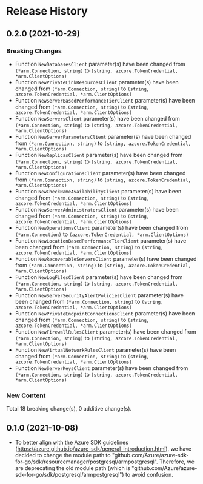 # Release History

## 0.2.0 (2021-10-29)
### Breaking Changes

- Function `NewDatabasesClient` parameter(s) have been changed from `(*arm.Connection, string)` to `(string, azcore.TokenCredential, *arm.ClientOptions)`
- Function `NewPrivateLinkResourcesClient` parameter(s) have been changed from `(*arm.Connection, string)` to `(string, azcore.TokenCredential, *arm.ClientOptions)`
- Function `NewServerBasedPerformanceTierClient` parameter(s) have been changed from `(*arm.Connection, string)` to `(string, azcore.TokenCredential, *arm.ClientOptions)`
- Function `NewServersClient` parameter(s) have been changed from `(*arm.Connection, string)` to `(string, azcore.TokenCredential, *arm.ClientOptions)`
- Function `NewServerParametersClient` parameter(s) have been changed from `(*arm.Connection, string)` to `(string, azcore.TokenCredential, *arm.ClientOptions)`
- Function `NewReplicasClient` parameter(s) have been changed from `(*arm.Connection, string)` to `(string, azcore.TokenCredential, *arm.ClientOptions)`
- Function `NewConfigurationsClient` parameter(s) have been changed from `(*arm.Connection, string)` to `(string, azcore.TokenCredential, *arm.ClientOptions)`
- Function `NewCheckNameAvailabilityClient` parameter(s) have been changed from `(*arm.Connection, string)` to `(string, azcore.TokenCredential, *arm.ClientOptions)`
- Function `NewServerAdministratorsClient` parameter(s) have been changed from `(*arm.Connection, string)` to `(string, azcore.TokenCredential, *arm.ClientOptions)`
- Function `NewOperationsClient` parameter(s) have been changed from `(*arm.Connection)` to `(azcore.TokenCredential, *arm.ClientOptions)`
- Function `NewLocationBasedPerformanceTierClient` parameter(s) have been changed from `(*arm.Connection, string)` to `(string, azcore.TokenCredential, *arm.ClientOptions)`
- Function `NewRecoverableServersClient` parameter(s) have been changed from `(*arm.Connection, string)` to `(string, azcore.TokenCredential, *arm.ClientOptions)`
- Function `NewLogFilesClient` parameter(s) have been changed from `(*arm.Connection, string)` to `(string, azcore.TokenCredential, *arm.ClientOptions)`
- Function `NewServerSecurityAlertPoliciesClient` parameter(s) have been changed from `(*arm.Connection, string)` to `(string, azcore.TokenCredential, *arm.ClientOptions)`
- Function `NewPrivateEndpointConnectionsClient` parameter(s) have been changed from `(*arm.Connection, string)` to `(string, azcore.TokenCredential, *arm.ClientOptions)`
- Function `NewFirewallRulesClient` parameter(s) have been changed from `(*arm.Connection, string)` to `(string, azcore.TokenCredential, *arm.ClientOptions)`
- Function `NewVirtualNetworkRulesClient` parameter(s) have been changed from `(*arm.Connection, string)` to `(string, azcore.TokenCredential, *arm.ClientOptions)`
- Function `NewServerKeysClient` parameter(s) have been changed from `(*arm.Connection, string)` to `(string, azcore.TokenCredential, *arm.ClientOptions)`

### New Content


Total 18 breaking change(s), 0 additive change(s).


## 0.1.0 (2021-10-08)
- To better align with the Azure SDK guidelines (https://azure.github.io/azure-sdk/general_introduction.html), we have decided to change the module path to "github.com/Azure/azure-sdk-for-go/sdk/resourcemanager/postgresql/armpostgresql". Therefore, we are deprecating the old module path (which is "github.com/Azure/azure-sdk-for-go/sdk/postgresql/armpostgresql") to avoid confusion.